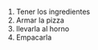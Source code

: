 
<ol>
  <li>Tener los ingredientes</li>
  <li>Armar la pizza</li>
  <li>llevarla al horno</li>
  <li>Empacarla</li>
</ol>